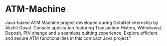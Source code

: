 # ATM-Machine
Java-based ATM Machine project developed during OctaNet internship by Akshit Goyal. Console application featuring Transaction History, Withdrawal, Deposit, PIN change  and a seamless quitting experience. Explore efficient and secure ATM functionalities in this compact Java project."
